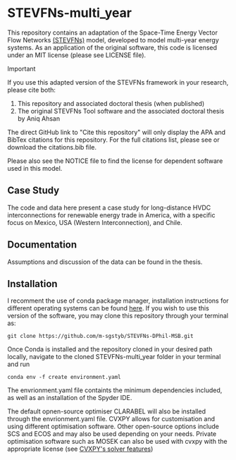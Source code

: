# STEVFNs-multi_year

This repository contains an adaptation of the Space-Time Energy Vector Flow Networks [(STEVFNs)](https://github.com/OmNomNomzzz/STEVFNs) model, developed to model multi-year energy systems.
As an application of the original software, this code is licensed under an MIT license (please see LICENSE file).

> [!IMPORTANT]
> If you use this adapted version of the STEVFNs framework in your research, please cite both:
> 
> 1. This repository and associated doctoral thesis (when published)
> 2. The original STEVFNs Tool software and the associated doctoral thesis by Aniq Ahsan
>
> The direct GitHub link to "Cite this repository" will only display the APA and BibTex citations for this repository. For the full citations list, please see or download the citations.bib file.

Please also see the NOTICE file to find the license for dependent software used in this model.

## Case Study
The code and data here present a case study for long-distance HVDC interconnections for renewable energy trade in America, with a specific focus on Mexico, USA (Western Interconnection), and Chile. 
## Documentation
Assumptions and discussion of the data can be found in the thesis.
## Installation
I recomment the use of conda package manager, installation instructions for different operating systems can be found  [here](https://docs.conda.io/projects/conda/en/latest/user-guide/install/index.html). If you wish to use this version of the software, you may clone this repository through your terminal as:

```
git clone https://github.com/m-sgstyb/STEVFNs-DPhil-MSB.git
```

Once Conda is installed and the repository cloned in your desired path locally, navigate to the cloned STEVFNs-multi_year folder in your terminal and run 
```
conda env -f create environment.yaml
```
The envrionment.yaml file containts the minimum dependencies included, as well as an installation of the Spyder IDE.

The default opnen-source optimiser CLARABEL will also be installed through the envrionment.yaml file. CVXPY allows for customisation and using different optimisation software. Other open-source options include SCS and ECOS and may also be used depending on your needs. Private optimisation software such as MOSEK can also be used with cvxpy with the appropriate license (see [CVXPY's solver features](https://www.cvxpy.org/tutorial/solvers/index.html))

